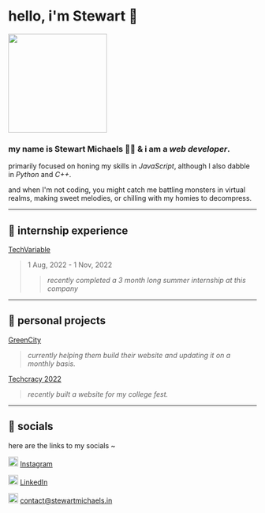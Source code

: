 # **hello, i'm Stewart 👋**

<div aligh="center">
<img src="https://i.redd.it/svi2zx472xr41.jpg" width="200" height="200">
</div>
  
### my name is **Stewart Michaels** 🙇‍♂ & i am a **_web developer_**.

primarily focused on honing my skills in _JavaScript_, although I also dabble in _Python_ and _C++_. 

and when I'm not coding, you might catch me battling monsters in virtual realms, making sweet melodies, or chilling with my homies to decompress.

***

## **🌵 internship experience**

[TechVariable](https://techvariable.com/)
> 1 Aug, 2022 - 1 Nov, 2022
>>  _recently completed a 3 month long summer internship at this company_

***

## **🎈 personal projects**

[GreenCity](https://greencityfoods.in)
> _currently helping them build their website and updating it on a monthly basis._

[Techcracy 2022](https://techcracy22.in)
> _recently built a website for my college fest._

***
## **📮 socials**
here are the links to my socials ~

<img src="https://upload.wikimedia.org/wikipedia/commons/a/a5/Instagram_icon.png" width="20" height="20"> [Instagram](https://www.instagram.com/stewartmichaels_/) 

<img src="https://upload.wikimedia.org/wikipedia/commons/c/ca/LinkedIn_logo_initials.png" width="20" height="20"> [LinkedIn](https://www.linkedin.com/in/stewart-kama-348324173)

<img src="https://upload.wikimedia.org/wikipedia/commons/5/5c/Email_Logo_PNG.png" width="20" height="20"> <contact@stewartmichaels.in>
